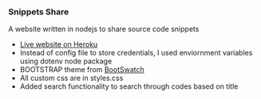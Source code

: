 ### Snippets Share
A website written in nodejs to share source code snippets

- [Live website on Heroku](https://snippetsshare.herokuapp.com/)
- Instead of config file to store credentials, I used enviornment variables using dotenv node package
- BOOTSTRAP theme from [BootSwatch](https://bootswatch.com/)
- All custom css are in styles.css
- Added search functionality to search through codes based on title
